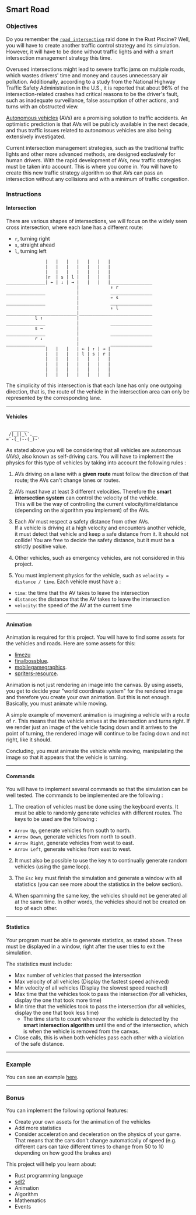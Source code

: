 ## Smart Road

### Objectives

Do you remember the [`road_intersection`](https://public.01-edu.org/subjects/road_intersection/) raid done in the Rust
Piscine? Well, you will have to create another traffic control strategy and its simulation. However, it will have to be
done without traffic lights and with a smart intersection management strategy this time.

Overused intersections might lead to severe traffic jams on multiple roads, which wastes drivers' time and money and
causes unnecessary air pollution. Additionally, according to a study from the National Highway Traffic Safety
Administration in the U.S., it is reported that about 96% of the intersection-related crashes had critical reasons to be
the driver's fault, such as inadequate surveillance, false assumption of other actions, and turns with an obstructed
view.

[Autonomous vehicles](https://en.wikipedia.org/wiki/Self-driving_car) (AVs) are a promising solution to traffic
accidents. An optimistic prediction is that AVs will be publicly available in the next decade, and thus traffic issues
related to autonomous vehicles are also being extensively investigated.

Current intersection management strategies, such as the traditional traffic lights and other more advanced methods, are
designed exclusively for human drivers. With the rapid development of AVs, new traffic strategies must be taken into
account.
This is where you come in. You will have to create this new traffic strategy algorithm so that AVs can pass an
intersection without any collisions and with a minimum of traffic congestion.

### Instructions

#### **Intersection**

There are various shapes of intersections, we will focus on the widely seen cross intersection, where each lane has a
different route:

- `r`, turning right
- `s`, straight ahead
- `l`, turning left

```console
               |   |   |   |   |   |   |
               |   |   |   |   |   |   |
               |   |   |   |   |   |   |
               |r  | s | l |   |   |   |
_______________| ← | ↓ | → |   |   |   |________________
                           |            ↑ r
_______________            |            ________________
                           |            ← s
_______________            |            ________________
                           |            ↓ l
___________________________|____________________________
           l ↑             |
_______________            |            ________________
           s →             |
_______________            |            ________________
           r ↓             |
_______________            |            ________________
               |   |   |   | ← | ↑ | → |
               |   |   |   | l | s | r |
               |   |   |   |   |   |   |
               |   |   |   |   |   |   |
               |   |   |   |   |   |   |
               |   |   |   |   |   |   |
```

The simplicity of this intersection is that each lane has only one outgoing direction, that is, the route of the vehicle
in the
intersection area can only be represented by the corresponding lane.

---

#### **Vehicles**

```console
  ______
 /|_||_\`.__
=`-(_)--(_)-'
```

As stated above you will be considering that all vehicles are autonomous (AVs), also known as self-driving cars.
You will have to implement the physics for this type of vehicles by taking into account the following rules :

1. AVs driving on a lane with a **given route** must follow the direction of that route; the AVs can't change lanes or
   routes.

2. AVs must have at least 3 different velocities. Therefore the **smart intersection system** can control the velocity
   of the vehicle.\
   This will be the way of controlling the current velocity/time/distance (depending on the algorithm you implement) of
   the AVs.

3. Each AV must respect a safety distance from other AVs.\
   If a vehicle is driving at a high velocity and encounters another vehicle, it must detect that vehicle and keep a
   safe distance from it. It should not collide!
   You are free to decide the safety distance, but it must be a strictly positive value.

4. Other vehicles, such as emergency vehicles, are not considered in this project.

5. You must implement physics for the vehicle, such as `velocity = distance / time`. Each vehicle must have a :

- `time`: the time that the AV takes to leave the intersection
- `distance`: the distance that the AV takes to leave the intersection
- `velocity`: the speed of the AV at the current time

---

#### **Animation**

Animation is required for this project. You will have to find some assets for the vehicles and roads. Here are some
assets for this:

- [limezu](https://limezu.itch.io/)
- [finalbossblue](http://finalbossblues.com/timefantasy/free-graphics/).
- [mobilegamegraphics](https://mobilegamegraphics.com/product-category/all_products/freestuff/).
- [spriters-resource](https://www.spriters-resource.com/).

Animation is not just rendering an image into the canvas. By using assets, you get to decide your "world coordinate
system" for the rendered image and therefore you create your own animation. But this is not enough. Basically, you must
animate while moving.

A simple example of movement animation is imagining a vehicle with a route of `r`. This means that the vehicle arrives
at the
intersection and turns right. If we render just an image of the vehicle facing down and it arrives to the point of
turning, the rendered image
will continue to be facing down and not right, like it should.

Concluding, you must animate the vehicle while moving, manipulating the image so that it appears that the vehicle is
turning.

---

#### **Commands**

You will have to implement several commands so that the simulation can be well tested. The commands to be implemented
are the following :

1. The creation of vehicles must be done using the keyboard events. It must be able to randomly generate vehicles with
   different routes. The keys to be used are the following :

- `Arrow Up`, generate vehicles from south to north.
- `Arrow Down`, generate vehicles from north to south.
- `Arrow Right`, generate vehicles from west to east.
- `Arrow Left`, generate vehicles from east to west.

2. It must also be possible to use the key `R` to continually generate random vehicles (using the game loop).

3. The `Esc` key must finish the simulation and generate a window with all statistics (you can see more about the
   statistics in the below section).

4. When spamming the same key, the vehicles should not be generated all at the same time. In other words, the vehicles
   should not be created on top of each other.

---

#### **Statistics**

Your program must be able to generate statistics, as stated above. These must be displayed in a window, right after the
user tries to exit the simulation.

The statistics must include:

- Max number of vehicles that passed the intersection
- Max velocity of all vehicles (Display the fastest speed achieved)
- Min velocity of all vehicles (Display the slowest speed reached)
- Max time that the vehicles took to pass the intersection (for all vehicles, display the one that took more time)
- Min time that the vehicles took to pass the intersection (for all vehicles, display the one that took less time)
    - The time starts to count whenever the vehicle is detected by the **smart intersection algorithm** until the end of
      the intersection, which is when the vehicle is removed from the canvas.
- Close calls, this is when both vehicles pass each other with a violation of the safe distance.

---

### Example

You can see an example [here](https://youtu.be/_z8WDX_YS9k).

---

### Bonus

You can implement the following optional features:

- Create your own assets for the animation of the vehicles
- Add more statistics
- Consider acceleration and deceleration on the physics of your game. That means that the cars don't change
  automatically of speed (e.g. different cars can take different times to change from 50 to 10 depending on how good the
  brakes are)

This project will help you learn about:

- Rust programming language
- [sdl2](https://docs.rs/sdl2/0.34.3/sdl2/)
- Animation
- Algorithm
- Mathematics
- Events
